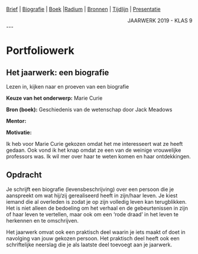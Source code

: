 [Brief](brief.md) | [Biografie](biografie.md) | [Boek](boek/inhoudsopgave.md) |[Radium](radium.md) | [Bronnen](bibliografie.md) | [Tijdlijn](https://cdn.knightlab.com/libs/timeline3/latest/embed/index.html?source=1E-iVJlxIhEdE5K3mXC_vnQod_FRKKTVz-mWdT42EE0s&font=Default&lang=nl&initial_zoom=2&height=650) |  [Presentatie](https://gitpitch.com/bloemenmeisje/MarieCurie/master?grs=github&t=moon)

<div style="text-align: right">JAARWERK 2019 - KLAS 9</div>
---

# Portfoliowerk

## Het jaarwerk: een biografie
Lezen in, kijken naar en proeven van een biografie

**Keuze van het onderwerp:** Marie Curie

**Bron (boek):** Geschiedenis van de wetenschap door Jack Meadows

**Mentor:**

**Motivatie:** 

Ik heb voor Marie Curie gekozen omdat het me interesseert wat ze heeft gedaan. Ook vond ik het knap omdat ze een van de weinige vrouwelijke professors was. Ik wil mer over haar te weten komen en haar ontdekkingen.

## Opdracht
Je schrijft een biografie (levensbeschrijving) over een persoon die je aanspreekt om wat hij/zij gerealiseerd heeft in zijn/haar leven. Je kiest iemand die al overleden is zodat je op zijn volledig leven kan terugblikken. Het is niet alleen de bedoeling om het verhaal en de gebeurtenissen in zijn of haar leven te vertellen, maar ook om een ‘rode draad’ in het leven te herkennen en te omschrijven.

Het jaarwerk omvat ook een praktisch deel waarin je iets maakt of doet in navolging van jouw gekozen persoon. Het praktisch deel heeft ook een schriftelijke neerslag die je als laatste deel toevoegt aan je jaarwerk.
